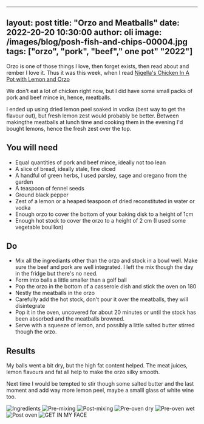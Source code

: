 


---
layout: post
title:  "Orzo and Meatballs"
date:   2022-20-20 10:30:00
author: oli
image: /images/blog/posh-fish-and-chips-00004.jpg
tags: ["orzo", "pork", "beef"," one pot" "2022"]
---

Orzo is one of those things I love, then forget exists, then read about and rember I love it.  Thus it was this week, when I read [Nigella's Chicken In A Pot with Lemon and Orzo](https://www.nigella.com/recipes/chicken-in-a-pot-with-lemon-and-orzo)

We don't eat a lot of chicken right now, but I did have some small packs of pork and beef mince in, hence, meatballs.

I ended up using dried lemon peel soaked in vodka (best way to get the flavour out), but fresh lemon zest would probably be better.  Between makingthe meatballs at lunch time and cooking them in the evening I'd bought lemons, hence the fresh zest over the top.


## You will need

* Equal quantities of pork and beef mince, ideally not too lean
* A slice of bread, ideally stale, fine diced
* A handful of green herbs, I used parsley, sage and oregano from the garden
* A teaspoon of fennel seeds
* Ground black pepper
* Zest of a lemon or a heaped teaspoon of dried reconstituted in water or vodka
* Enough orzo to cover the bottom of your baking disk to a height of 1cm
* Enough hot stock to cover the orzo to a height of 2 cm (I used some vegetable bouillon)

## Do

* Mix all the ingrediants other than the orzo and stock in a bowl well.  Make sure the beef and pork are well integrated.  I left the mix though the day in the fridge but there's no need.
* Form into balls a little smaller than a golf ball
* Pop the orzo in the bottom of a casserole dish and stick the oven on 180
* Nestly the meatballs in the orzo
* Carefully add the hot stock, don't pour it over the meatballs, they will disintegrate
* Pop it in the oven, uncovered for about 20 minutes or until the stock has been absorbed and the meatballs browned.
* Serve with a squeeze of lemon, and possibly a little salted butter stirred though the orzo.

## Results


My balls went a bit dry, but the high fat content helped.  The meat juices, lemon flavours and fat all help to make the orzo silky smooth.

Next time I would be tempted to stir though some salted butter and the last moment and add way more lemon peel, maybe a smalll glass of white wine too.

![Ingredients](/images/blog/orzo-meatballs-00000.jpg)
![Pre-mixing](/images/blog/orzo-meatballs-00001.jpg)
![Post-mixing](/images/blog/orzo-meatballs-00002.jpg)
![Pre-oven dry](/images/blog/orzo-meatballs-00003.jpg)
![Pre-oven wet](/images/blog/orzo-meatballs-00004.jpg)
![Post oven](/images/blog/orzo-meatballs-00005.jpg)
![GET IN MY FACE](/images/blog/orzo-meatballs-00006.jpg)